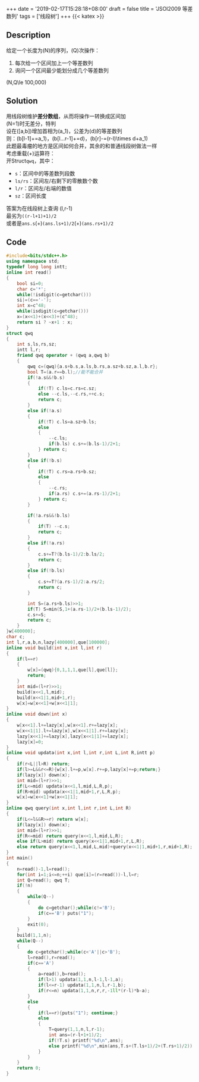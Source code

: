 +++
date = '2019-02-17T15:28:18+08:00'
draft = false
title = 'JSOI2009 等差数列'
tags = ['线段树']
+++
{{< katex >}}
<script type="module" src="https://cdn.jsdelivr.net/npm/katex@0.16.22/dist/contrib/copy-tex.mjs" integrity="sha384-bVEnwt0PtX+1EuJoOEcm4rgTUWvb2ILTdjHfI1gUe/r5fdqrTcQaUuRdHG2DciuQ" crossorigin="anonymous"></script>
## Description
给定一个长度为\(N\)的序列，\(Q\)次操作：
1. 每次给一个区间加上一个等差数列
2. 询问一个区间最少能划分成几个等差数列

\(N,Q\le 100,000\)
## Solution
用线段树维护**差分数组**，从而将操作一转换成区间加 \
\(N=1\)时无差分，特判 \
设在\([a,b]\)增加首相为\(a_1\)，公差为\(d\)的等差数列 \
则：\(b[l-1]+=a_1\)，\(b[l…r-1]+=d\)，\(b[r]-=(r-l)\times d+a_1\) \
此题最毒瘤的地方是区间如何合并，其余的和普通线段树做法一样 \
考虑重载\(+\)运算符：\
开Struct`qwq`，其中：
* `s`：区间中的等差数列段数
* `ls/rs`：区间左/右剩下的零散数个数
* `l/r`：区间左/右端的数值
* `sz`：区间长度

答案为在线段树上查询 \(l,r-1\) \
最劣为`((r-l+1)+1)/2` \
或者是`ans.s`\(+\)`(ans.ls+1)/2`\(+\)`(ans.rs+1)/2`
## Code
```cpp
#include<bits/stdc++.h>
using namespace std;
typedef long long intt;
inline int read()
{
	bool si=0;
	char c='*';
	while(!isdigit(c=getchar()))
	si|=(c=='-');
	int x=c^48;
	while(isdigit(c=getchar()))
	x=(x<<1)+(x<<3)+(c^48);
	return si ? ~x+1 : x;
}
struct qwq
{
	int s,ls,rs,sz;
	intt l,r;
	friend qwq operator + (qwq a,qwq b)
	{
		qwq c=(qwq){a.s+b.s,a.ls,b.rs,a.sz+b.sz,a.l,b.r};
		bool T=(a.r==b.l);//能不能合并
		if(!a.s&&!b.s)
		{
			if(!T) c.ls=c.rs=c.sz;
			else --c.ls,--c.rs,++c.s;
			return c;
		}
		else if(!a.s)
		{
			if(!T) c.ls=a.sz+b.ls;
			else
			{
				--c.ls;
				if(b.ls) c.s+=(b.ls-1)/2+1;
			} return c;
		}
		else if(!b.s)
		{
			if(!T) c.rs=a.rs+b.sz;
			else
			{
				--c.rs;
				if(a.rs) c.s+=(a.rs-1)/2+1;
			} return c;
		}

		if(!a.rs&&!b.ls)
		{
			if(T) --c.s;
			return c;
		}
		else if(!a.rs)
		{
			c.s+=T?(b.ls-1)/2:b.ls/2;
			return c;
		}
		else if(!b.ls)
		{
			c.s+=T?(a.rs-1)/2:a.rs/2;
			return c;
		}

		int S=(a.rs+b.ls)>>1;
		if(T) S=min(S,1+(a.rs-1)/2+(b.ls-1)/2);
		c.s+=S;
		return c;
	}
}w[400000];
char c;
int l,r,a,b,n,lazy[400000],que[100000];
inline void build(int x,int l,int r)
{
	if(l==r)
	{
		w[x]=(qwq){0,1,1,1,que[l],que[l]};
		return;
	}
	int mid=(l+r)>>1;
	build(x<<1,l,mid);
	build(x<<1|1,mid+1,r);
	w[x]=w[x<<1]+w[x<<1|1];
}
inline void down(int x)
{
	w[x<<1].l+=lazy[x],w[x<<1].r+=lazy[x];
	w[x<<1|1].l+=lazy[x],w[x<<1|1].r+=lazy[x];
	lazy[x<<1]+=lazy[x],lazy[x<<1|1]+=lazy[x];
	lazy[x]=0;
}
inline void updata(int x,int l,int r,int L,int R,intt p)
{
	if(r<L||l>R) return;
	if(l>=L&&r<=R){w[x].l+=p,w[x].r+=p,lazy[x]+=p;return;}
	if(lazy[x]) down(x);
	int mid=(l+r)>>1;
	if(L<=mid) updata(x<<1,l,mid,L,R,p);
	if(R>mid) updata(x<<1|1,mid+1,r,L,R,p);
	w[x]=w[x<<1]+w[x<<1|1];
}
inline qwq query(int x,int l,int r,int L,int R)
{
	if(L<=l&&R>=r) return w[x];
	if(lazy[x]) down(x);
	int mid=(l+r)>>1;
	if(R<=mid) return query(x<<1,l,mid,L,R);
	else if(L>mid) return query(x<<1|1,mid+1,r,L,R);
	else return query(x<<1,l,mid,L,mid)+query(x<<1|1,mid+1,r,mid+1,R);
}
int main()
{
	n=read()-1,l=read();
	for(int i=1;i<=n;++i) que[i]=(r=read())-l,l=r;
	int Q=read(); qwq T;
	if(!n)
	{
		while(Q--)
		{
			do c=getchar();while(c!='B');
			if(c=='B') puts("1");
		}
		exit(0);
	}
	build(1,1,n);
	while(Q--)
	{
		do c=getchar();while(c<'A'||c>'B');
		l=read(),r=read();
		if(c=='A')
		{
			a=read(),b=read();
			if(l>1) updata(1,1,n,l-1,l-1,a);
			if(l<=r-1) updata(1,1,n,l,r-1,b);
			if(r<=n) updata(1,1,n,r,r,-1ll*(r-l)*b-a);
		}
		else
		{
			if(l==r){puts("1"); continue;}
			else
			{
				T=query(1,1,n,l,r-1);
				int ans=(r-l+1+1)/2;
				if(!T.s) printf("%d\n",ans);
				else printf("%d\n",min(ans,T.s+(T.ls+1)/2+(T.rs+1)/2));
			}
		}
	}
	return 0;
}
```